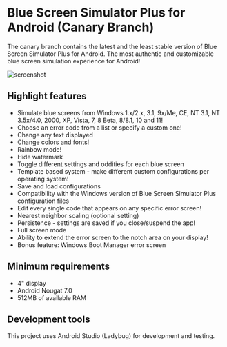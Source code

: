 # Blue Screen Simulator Plus for Android (Canary Branch)
The canary branch contains the latest and the least stable version of Blue Screen Simulator Plus for Android.
The most authentic and customizable blue screen simulation experience for Android! 

![screenshot](https://i.imgur.com/cdGqGie.png "Windows 11 blue screen simulation demo")

## Highlight features
* Simulate blue screens from Windows 1.x/2.x, 3.1, 9x/Me, CE, NT 3.1, NT 3.5x/4.0, 2000, XP, Vista, 7, 8 Beta, 8/8.1, 10 and 11!
* Choose an error code from a list or specify a custom one!
* Change any text displayed
* Change colors and fonts!
* Rainbow mode!
* Hide watermark
* Toggle different settings and oddities for each blue screen
* Template based system - make different custom configurations per operating system!
* Save and load configurations
* Compatibility with the Windows version of Blue Screen Simulator Plus configuration files
* Edit every single code that appears on any specific error screen!
* Nearest neighbor scaling (optional setting)
* Persistence - settings are saved if you close/suspend the app!
* Full screen mode
* Ability to extend the error screen to the notch area on your display!
* Bonus feature: Windows Boot Manager error screen

## Minimum requirements
* 4" display
* Android Nougat 7.0
* 512MB of available RAM

## Development tools
This project uses Android Studio (Ladybug) for development and testing.